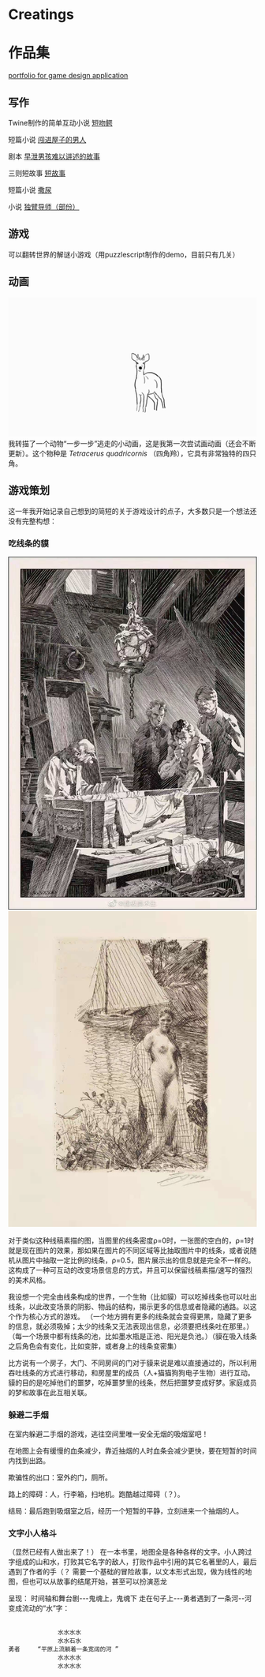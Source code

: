 # Creatings
# 作品集
[portfolio for game design application](Portfolio-Zihan-Liu.pdf)


## 写作
Twine制作的简单互动小说 [短吻鳄](alligator.html)

短篇小说 [闯进屋子的男人](man.md)

剧本 [早泄男孩难以讲述的故事](boy.md)

三则短故事 [短故事](story.md)

短篇小说 [撒尿](pee.md)

小说 [独臂导师（部份）](mentor.md)

## 游戏
可以翻转世界的解谜小游戏（用puzzlescript制作的demo，目前只有几关）

## 动画

![tetra](tetra.gif)
我转描了一个动物“一步一步”逃走的小动画，这是我第一次尝试画动画（还会不断更新）。这个物种是 _Tetracerus quadricornis_ （四角羚），它具有非常独特的四只角。


## 游戏策划

这一年我开始记录自己想到的简短的关于游戏设计的点子，大多数只是一个想法还没有完整构想：

### 吃线条的貘

![zuo1](zuo1.jpg)
![zuo2](zuo2.jpg)

对于类似这种线稿素描的图，当图里的线条密度ρ=0时，一张图的空白的，ρ=1时就是现在图片的效果，那如果在图片的不同区域等比抽取图片中的线条，或者说随机从图片中抽取一定比例的线条，ρ=0.5，图片展示出的信息就是完全不一样的。这构成了一种可互动的改变场景信息的方式，并且可以保留线稿素描/速写的强烈的美术风格。

我设想一个完全由线条构成的世界，一个生物（比如貘）可以吃掉线条也可以吐出线条，以此改变场景的阴影、物品的结构，揭示更多的信息或者隐藏的通路。以这个作为核心方式的游戏。
（一个地方拥有更多的线条就会变得更黑，隐藏了更多的信息，就必须吸掉；太少的线条又无法表现出信息，必须要把线条吐在那里。）（每一个场景中都有线条的池，比如墨水瓶是正池、阳光是负池。）（貘在吸入线条之后角色会有变化，比如变胖，或者身上的线条变密集）

比方说有一个房子，大门、不同房间的门对于貘来说是难以直接通过的，所以利用吞吐线条的方式进行移动，和房屋里的成员（人+猫猫狗狗电子生物）进行互动。貘的目的是吃掉他们的噩梦，吃掉噩梦里的线条，然后把噩梦变成好梦。家庭成员的梦和故事在此互相关联。


### 躲避二手烟

在室内躲避二手烟的游戏，逃往空间里唯一安全无烟的吸烟室吧！

在地图上会有缓慢的血条减少，靠近抽烟的人时血条会减少更快，要在短暂的时间内找到出路。

欺骗性的出口：室外的门，厕所。

路上的障碍：人，行李箱，扫地机。跑酷越过障碍（？）。

结局：最后跑到吸烟室之后，经历一个短暂的平静，立刻进来一个抽烟的人。


### 文字小人格斗
（显然已经有人做出来了！）
在一本书里，地图全是各种各样的文字。小人跨过字组成的山和水，打败其它名字的敌人，打败作品中引用的其它名著里的人，最后遇到了作者的手（？
需要一个基础的冒险故事，以文本形式出现，做为线性的地图，但也可以从故事的结尾开始，甚至可以扮演恶龙

呈现：
时间轴和舞台剧---鬼魂上，鬼魂下
走在句子上---勇者遇到了一条河--河变成流动的“水”字：
```

              水水水水
              水水石水
勇者     “平原上流躺着一条宽阔的河 ”          
              水水水水
              水水水水
              
```
